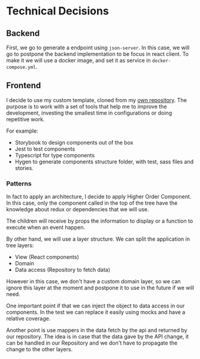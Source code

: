 # Technical Decisions

## Backend
First, we go to generate a endpoint using `json-server`. In this case, we will go to postpone the backend implementation 
to be focus in react client. To make it we will use a docker image, and set it as service in `docker-compose.yml`.

## Frontend
I decide to use my custom template, cloned from my [own repository](https://github.com/adrian-afergon/react-boilerplate).
The purpose is to work with a set of tools that help me to improve the development, investing the smallest time in 
configurations or doing repetitive work.

For example:
- Storybook to design components out of the box
- Jest to test components
- Typescript for type components 
- Hygen to generate components structure folder, with test, sass files and stories. 

### Patterns

In fact to apply an architecture, I decide to apply Higher Order Component. In this case, only the
component called in the top of the tree have the knowledge about redux or dependencies that we will use.

The children will receive by props the information to display or a function to execute when an event happen.

By other hand, we will use a layer structure. We can split the application in tree layers:
- View (React components)
- Domain
- Data access (Repository to fetch data)

However in this case, we don't have a custom domain layer, so we can ignore this layer at the moment and 
postpone it to use in the future if we will need.

One important point if that we can inject the object to data access in our components. In the test we can replace 
it easily using mocks and have a relative coverage.

Another point is use mappers in the data fetch by the api and returned by our repository. The idea is in case that the 
data gave by the API change, it can be handled in our Repository and we don't have to propagate the change to the other 
layers.
